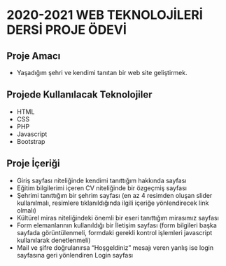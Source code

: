 # 2020-2021 WEB TEKNOLOJİLERİ DERSİ PROJE ÖDEVİ
## Proje Amacı
- Yaşadığım şehri ve kendimi tanıtan bir web site geliştirmek. 

## Projede Kullanılacak Teknolojiler
- HTML
- CSS
- PHP
- Javascript
- Bootstrap

## Proje İçeriği
- Giriş sayfası niteliğinde kendimi tanıttığım hakkında sayfası 
- Eğitim bilgilerimi içeren CV niteliğinde bir özgeçmiş sayfası 
- Şehrimi tanıttığım bir şehrim sayfası (en az 4 resimden oluşan slider kullanılmalı, resimlere tıklanıldığında ilgili içeriğe yönlendirecek link olmalı) 
- Kültürel miras niteliğindeki önemli bir eseri tanıttığım mirasımız sayfası 
- Form elemanlarının kullanıldığı bir İletişim sayfası (form bilgileri başka sayfada görüntülenmeli, formdaki gerekli kontrol işlemleri javascript kullanılarak denetlenmeli) 
- Mail ve şifre doğrulanırsa “Hoşgeldiniz” mesajı veren yanlış ise login sayfasına geri yönlendiren Login sayfası
